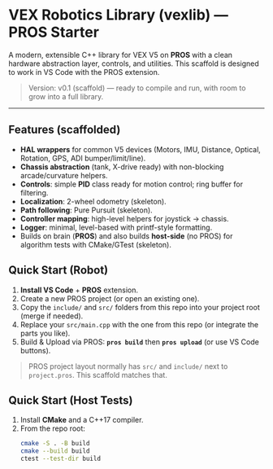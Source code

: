 # VEX Robotics Library (vexlib) — PROS Starter

A modern, extensible C++ library for VEX V5 on **PROS** with a clean hardware abstraction layer, controls, and utilities.
This scaffold is designed to work in VS Code with the PROS extension.

> Version: v0.1 (scaffold) — ready to compile and run, with room to grow into a full library.

---

## Features (scaffolded)

- **HAL wrappers** for common V5 devices (Motors, IMU, Distance, Optical, Rotation, GPS, ADI bumper/limit/line).
- **Chassis abstraction** (tank, X-drive ready) with non-blocking arcade/curvature helpers.
- **Controls**: simple **PID** class ready for motion control; ring buffer for filtering.
- **Localization**: 2-wheel odometry (skeleton).
- **Path following**: Pure Pursuit (skeleton).
- **Controller mapping**: high-level helpers for joystick -> chassis.
- **Logger**: minimal, level-based with printf-style formatting.
- Builds on brain (**PROS**) and also builds **host-side** (no PROS) for algorithm tests with CMake/GTest (skeleton).

## Quick Start (Robot)

1. **Install VS Code** + **PROS** extension.
2. Create a new PROS project (or open an existing one).
3. Copy the `include/` and `src/` folders from this repo into your project root (merge if needed).
4. Replace your `src/main.cpp` with the one from this repo (or integrate the parts you like).
5. Build & Upload via PROS: **`pros build`** then **`pros upload`** (or use VS Code buttons).

> PROS project layout normally has `src/` and `include/` next to `project.pros`. This scaffold matches that.

## Quick Start (Host Tests)

1. Install **CMake** and a C++17 compiler.
2. From the repo root:
   ```bash
   cmake -S . -B build
   cmake --build build
   ctest --test-dir build
